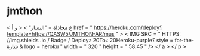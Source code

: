 # jmthon

< ع  محاذاة = "اليسار" > < و  أ href = " https://heroku.com/deploy؟template=https://QASW5/JMTHON-AR/mus " >  < IMG  SRC = " HTTPS: //img.shields .io / Badge / Deploy٪ 20To٪ 20Heroku-purple؟ style = for-the-شارة & logo = heroku "  width = " 320 "  height = " 58.45 " /> </ a > </ p >
